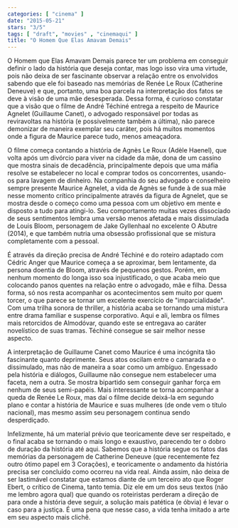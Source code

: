 ```yaml
---
categories: [ "cinema" ]
date: "2015-05-21"
stars: "3/5"
tags: [ "draft", "movies" , "cinemaqui" ]
title: "O Homem Que Elas Amavam Demais"
---
```

O Homem que Elas Amavam Demais parece ter um problema em conseguir definir o lado da história que deseja contar, mas logo isso vira uma virtude, pois não deixa de ser fascinante observar a relação entre os envolvidos sabendo que ele foi baseado nas memórias de Renée Le Roux (Catherine Deneuve) e que, portanto, uma boa parcela na interpretação dos fatos se deve à visão de uma mãe desesperada. Dessa forma, é curioso constatar que a visão que o filme de André Téchiné entrega a respeito de Maurice Agnelet (Guillaume Canet), o advogado responsável por todas as reviravoltas na história (e possivelmente também a última), não parece demonizar de maneira exemplar seu caráter, pois há muitos momentos onde a figura de Maurice parece tudo, menos ameaçadora.

O filme começa contando a história de Agnès Le Roux (Adèle Haenel), que volta após um divórcio para viver na cidade da mãe, dona de um cassino que mostra sinais de decadência, principalmente depois que uma máfia resolve se estabelecer no local e comprar todos os concorrentes, usando-os para lavagem de dinheiro. Na companhia do seu advogado e conselheiro sempre presente Maurice Agnelet, a vida de Agnès se funde à de sua mãe nesse momento crítico principalmente através da figura de Agnelet, que se mostra desde o começo como uma pessoa com um objetivo em mente e disposto a tudo para atingi-lo. Seu comportamento muitas vezes dissociado de seus sentimentos lembra uma versão menos afetada e mais dissimulada de Louis Bloom, personagem de Jake Gyllenhaal no excelente O Abutre (2014), e que também nutria uma obsessão profissional que se mistura completamente com a pessoal.

É através da direção precisa de André Téchiné e do roteiro adaptado com Cédric Anger que Maurice começa a se aproximar, bem lentamente, da persona doentia de Bloom, através de pequenos gestos. Porém, em nenhum momento do longa isso soa injustificado, o que acaba meio que colocando panos quentes na relação entre o advogado, mãe e filha. Dessa forma, só nos resta acompanhar os acontecimentos sem muito por quem torcer, o que parece se tornar um excelente exercício de "imparcialidade". Com uma trilha sonora de thriller, a história acaba se tornando uma mistura entre drama familiar e suspense corporativo. Aqui e ali, lembra os filmes mais retorcidos de Almodóvar, quando este se entregava ao caráter novelístico de suas tramas. Téchiné consegue se sair melhor nesse aspecto.

A interpretação de Guillaume Canet como Maurice é uma incógnita tão fascinante quanto deprimente. Seus atos oscilam entre o camarada e o dissimulado, mas não de maneira a soar como um ambíguo. Engessado pela história e diálogos, Guillaume não consegue nem estabelecer uma faceta, nem a outra. Se mostra bipartido sem conseguir ganhar força em nenhum de seus semi-papéis. Mais interessante se torna acompanhar a queda de Renée Le Roux, mas daí o filme decide deixá-la em segundo plano e contar a história de Maurice e suas mulheres (de onde vem o título nacional), mas mesmo assim seu personagem continua sendo desperdiçado.

Infelizmente, há um material prévio que teoricamente deve ser respeitado, e o final acaba se tornando o mais longo e exaustivo, parecendo ter o dobro de duração da história até aqui. Sabemos que a história segue os fatos das memórias da personagem de Catherine Deneuve (que recentemente fez outro ótimo papel em 3 Corações), e teoricamente o andamento da história precisa ser concluído como ocorreu na vida real. Ainda assim, não deixa de ser lastimável constatar que estamos diante de um terceiro ato que Roger Ebert, o crítico de Cinema, tanto temia. Diz ele em um dos seus textos (não me lembro agora qual) que quando os roteiristas perderam a direção de para onde a história deve seguir, a solução mais patética (e óbvia) é levar o caso para a justiça. É uma pena que nesse caso, a vida tenha imitado a arte em seu aspecto mais clichê.
